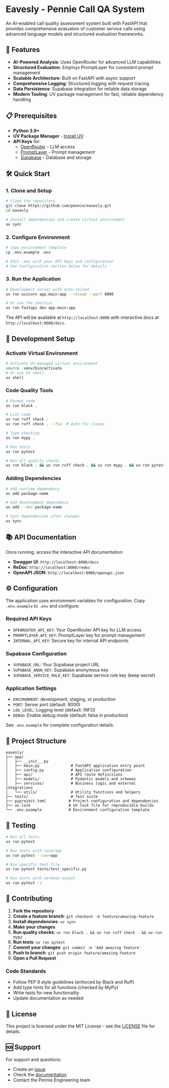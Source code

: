 # Eavesly - Pennie Call QA System

An AI-enabled call quality assessment system built with FastAPI that provides comprehensive evaluation of customer service calls using advanced language models and structured evaluation frameworks.

## 🚀 Features

- **AI-Powered Analysis**: Uses OpenRouter for advanced LLM capabilities
- **Structured Evaluation**: Employs PromptLayer for consistent prompt management
- **Scalable Architecture**: Built on FastAPI with async support
- **Comprehensive Logging**: Structured logging with request tracing
- **Data Persistence**: Supabase integration for reliable data storage
- **Modern Tooling**: UV package management for fast, reliable dependency handling

## 📋 Prerequisites

- **Python 3.9+**
- **UV Package Manager** - [Install UV](https://docs.astral.sh/uv/getting-started/installation/)
- **API Keys** for:
  - [OpenRouter](https://openrouter.ai/) - LLM access
  - [PromptLayer](https://promptlayer.com/) - Prompt management
  - [Supabase](https://supabase.com/) - Database and storage

## 🛠️ Quick Start

### 1. Clone and Setup
```bash
# Clone the repository
git clone https://github.com/pennie/eavesly.git
cd eavesly

# Install dependencies and create virtual environment
uv sync
```

### 2. Configure Environment
```bash
# Copy environment template
cp .env.example .env

# Edit .env with your API keys and configuration
# See Configuration section below for details
```

### 3. Run the Application
```bash
# Development server with auto-reload
uv run uvicorn app.main:app --reload --port 8000

# Or use the shortcut
uv run fastapi dev app.main:app
```

The API will be available at `http://localhost:8000` with interactive docs at `http://localhost:8000/docs`.

## 🔧 Development Setup

### Activate Virtual Environment
```bash
# Activate UV-managed virtual environment
source .venv/bin/activate
# Or use UV shell
uv shell
```

### Code Quality Tools
```bash
# Format code
uv run black .

# Lint code
uv run ruff check .
uv run ruff check . --fix  # Auto-fix issues

# Type checking
uv run mypy .

# Run tests
uv run pytest

# Run all quality checks
uv run black . && uv run ruff check . && uv run mypy . && uv run pytest
```

### Adding Dependencies
```bash
# Add runtime dependency
uv add package-name

# Add development dependency
uv add --dev package-name

# Sync dependencies after changes
uv sync
```

## 📚 API Documentation

Once running, access the interactive API documentation:

- **Swagger UI**: `http://localhost:8000/docs`
- **ReDoc**: `http://localhost:8000/redoc`
- **OpenAPI JSON**: `http://localhost:8000/openapi.json`

## ⚙️ Configuration

The application uses environment variables for configuration. Copy `.env.example` to `.env` and configure:

### Required API Keys
- `OPENROUTER_API_KEY`: Your OpenRouter API key for LLM access
- `PROMPTLAYER_API_KEY`: PromptLayer key for prompt management
- `INTERNAL_API_KEY`: Secure key for internal API endpoints

### Supabase Configuration
- `SUPABASE_URL`: Your Supabase project URL
- `SUPABASE_ANON_KEY`: Supabase anonymous key
- `SUPABASE_SERVICE_ROLE_KEY`: Supabase service role key (keep secret)

### Application Settings
- `ENVIRONMENT`: development, staging, or production
- `PORT`: Server port (default: 8000)
- `LOG_LEVEL`: Logging level (default: INFO)
- `DEBUG`: Enable debug mode (default: false in production)

See `.env.example` for complete configuration details.

## 📁 Project Structure

```
eavesly/
├── app/
│   ├── __init__.py
│   ├── main.py              # FastAPI application entry point
│   ├── config.py            # Application configuration
│   ├── api/                 # API route definitions
│   ├── models/              # Pydantic models and schemas
│   ├── services/            # Business logic and external integrations
│   └── utils/               # Utility functions and helpers
├── tests/                   # Test suite
├── pyproject.toml          # Project configuration and dependencies
├── uv.lock                 # UV lock file for reproducible builds
└── .env.example            # Environment configuration template
```

## 🧪 Testing

```bash
# Run all tests
uv run pytest

# Run tests with coverage
uv run pytest --cov=app

# Run specific test file
uv run pytest tests/test_specific.py

# Run tests with verbose output
uv run pytest -v
```

## 🤝 Contributing

1. **Fork the repository**
2. **Create a feature branch**: `git checkout -b feature/amazing-feature`
3. **Install dependencies**: `uv sync`
4. **Make your changes**
5. **Run quality checks**: `uv run black . && uv run ruff check . && uv run mypy .`
6. **Run tests**: `uv run pytest`
7. **Commit your changes**: `git commit -m 'Add amazing feature'`
8. **Push to branch**: `git push origin feature/amazing-feature`
9. **Open a Pull Request**

### Code Standards
- Follow PEP 8 style guidelines (enforced by Black and Ruff)
- Add type hints for all functions (checked by MyPy)
- Write tests for new functionality
- Update documentation as needed

## 📝 License

This project is licensed under the MIT License - see the [LICENSE](LICENSE) file for details.

## 🆘 Support

For support and questions:
- Create an [issue](https://github.com/pennie/eavesly/issues)
- Check the [documentation](https://github.com/pennie/eavesly/docs)
- Contact the Pennie Engineering team